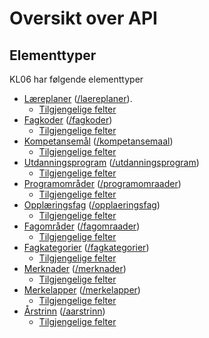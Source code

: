 # Oversikt over API

<a href="" id="typer"></a>
## Elementtyper
KL06 har følgende elementtyper
- [Læreplaner](http://grep.bouvet.no/psi/ontologi/kl06/laereplan) ([/laereplaner](http://data.udir.no/kl06/laereplaner)).
  - [Tilgjengelige felter](http://data.udir.no/kl06/soap#laereplan)
- [Fagkoder](http://grep.bouvet.no/psi/ontologi/kl06/fagkode) ([/fagkoder](http://data.udir.no/kl06/fagkoder))
  - [Tilgjengelige felter](http://data.udir.no/kl06/soap#fagkode)
- [Kompetansemål](http://grep.bouvet.no/psi/ontologi/kl06/kompetansemaal) ([/kompetansemaal](http://data.udir.no/kl06/kompetansemaal))
  - [Tilgjengelige felter](http://data.udir.no/kl06/soap#kompetansemaal)
- [Utdanningsprogram](http://grep.bouvet.no/psi/ontologi/kl06/utdanningsprogram) ([/utdanningsprogram](http://data.udir.no/kl06/utdanningsprogram))
  - [Tilgjengelige felter](http://data.udir.no/kl06/soap#utdanningsprogram)
- [Programområder](http://grep.bouvet.no/psi/ontologi/kl06/programraade) ([/programomraader](http://data.udir.no/kl06/programomraader))
  - [Tilgjengelige felter](http://data.udir.no/kl06/soap#programomraade)
- [Opplæringsfag](http://grep.bouvet.no/psi/ontologi/kl06/opplaeringsfag) ([/opplaeringsfag](http://data.udir.no/kl06/opplaeringsfag))
  - [Tilgjengelige felter](http://data.udir.no/kl06/soap#opplaeringsfag)
- [Fagområder](http://grep.bouvet.no/psi/ontologi/kl06/fagomraade) ([/fagomraader](http://data.udir.no/kl06/fagomraader))
  - [Tilgjengelige felter](http://data.udir.no/kl06/soap#fagomraade)
- [Fagkategorier](http://grep.bouvet.no/psi/ontologi/kl06/fagkategori) ([/fagkategorier](http://data.udir.no/kl06/fagkategorier))
  - [Tilgjengelige felter](http://data.udir.no/kl06/soap#fagkategori)
- [Merknader](http://grep.bouvet.no/psi/ontologi/kl06/merknad) ([/merknader](http://data.udir.no/kl06/merknader))
  - [Tilgjengelige felter](http://data.udir.no/kl06/soap#merknad)
- [Merkelapper](http://grep.bouvet.no/psi/ontologi/kl06/merkelapp) ([/merkelapper](http://data.udir.no/kl06/merkelapper))
  - [Tilgjengelige felter](http://data.udir.no/kl06/soap#merkelapp)
- [Årstrinn](http://grep.bouvet.no/psi/ontologi/kl06/aarstrinn) ([/aarstrinn](http://data.udir.no/kl06/aarstrinn))
  - [Tilgjengelige felter](http://data.udir.no/kl06/soap#aarstrinn)

